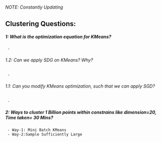 ###### NOTE: _Constantly Updating_

## Clustering Questions:

##### 1: What is the optimization equation for KMeans?
     - 
   
###### 1.2: Can we apply SDG on KMeans? Why?
     - 
   
###### 1.1: Can you modify KMeans optimization, such that we can apply SGD?
     - 
   
##### 2: Ways to cluster 1 Billion points within constrains like dimension=20, Time taken= 30 Mins?
     - Way-1: Mini Batch KMeans
     - Way-2:Sample Sufficiently Large
   
